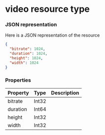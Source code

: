 # video resource type



### JSON representation

Here is a JSON representation of the resource

<!-- {
  "blockType": "resource",
  "optionalProperties": [

  ],
  "@odata.type": "microsoft.graph.video"
}-->

```json
{
  "bitrate": 1024,
  "duration": 1024,
  "height": 1024,
  "width": 1024
}

```
### Properties
| Property	   | Type	|Description|
|:---------------|:--------|:----------|
|bitrate|Int32||
|duration|Int64||
|height|Int32||
|width|Int32||

<!-- uuid: 26ed5649-cb61-4f1e-ba7d-9858c7631a2e
2015-10-19 08:55:38 UTC -->
<!-- {
  "type": "#page.annotation",
  "description": "video resource",
  "keywords": "",
  "section": "documentation",
  "tocPath": ""
}-->